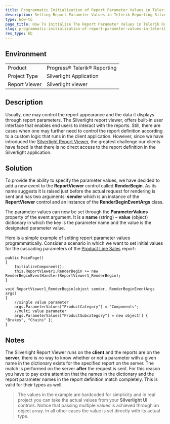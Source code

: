```yaml
---
title: Programmatic Initialization of Report Parameter Values in Telerik Reporting Silverlight Viewer 
description: Setting Report Parameter Values in Telerik Reporting Silverlight Viewer By Code.
type: how-to
page_title: How To Initialize The Report Parameter Values in Telerik Reporting Silverlight Viewer Through Code
slug: programmatic-initialization-of-report-parameter-values-in-telerik-reporting-silverlight-viewer
res_type: kb
---
```


## Environment
<table>
	<tr>
		<td>Product</td>
		<td>Progress® Telerik® Reporting</td>
	</tr>
	<tr>
		<td>Project Type</td>
		<td>Silverlight Application</td>
	</tr>
	<tr>
		<td>Report Viewer</td>
		<td>Silverlight viewer</td>
	</tr>
</table>

## Description

Usually, one may control the report appearance and the data it displays through report parameters. The Silverlight report viewer, offers built-in user interface that enables end users to interact with the reports. Still, there are cases when one may further need to control the report definition according to a custom logic that runs in the client application. However, since we have introduced the [Silverlight Report Viewer](../silverlight-report-viewer-embedding-the-silverlight-viewer), the greatest challenge our clients have faced is that there is no direct access to the report definition in the Silverlight application.

## Solution

To provide the ability to specify the parameter values, we have decided to add a new event to the **ReportViewer** control called **RenderBegin**. As its name suggests it is raised just before the actual request for rendering is sent and has two arguments: **sender** which is an instance of the **ReportViewer** control and an instance of the **RenderBeginEventArgs** class.

The parameter values can now be set through the **ParameterValues** property of the event argument. It is a **name** (string) – **value** (object) dictionary in which the key is the parameter name and the value is the designated parameter value.

Here is a simple example of setting report parameter values programmatically. Consider a scenario in which we want to set initial values for the cascading parameters of the [Product Line Sales](https://demos.telerik.com/reporting/product-line-sales) report:

````CSharp
public MainPage()
{
	InitializeComponent();
	this.ReportViewer1.RenderBegin += new RenderBeginEventHandler(ReportViewer1_RenderBegin);
}

void ReportViewer1_RenderBegin(object sender, RenderBeginEventArgs args)
{
	//single value parameter
	args.ParameterValues["ProductCategory"] = "Components";
	//multi value parameter
	args.ParameterValues["ProductSubcategory"] = new object[] { "Brakes", "Chains" };
}
````

## Notes

The Silverlight Report Viewer runs on the **client** and the reports are on the **server**, there is no way to know whether or not a parameter with a given name in the dictionary exists for the specified report on the server. The match is performed on the server **after** the request is sent. For this reason you have to pay extra attention that the names in the dictionary and the report parameter names in the report definition match completely. This is valid for their types as well.

> The values in the example are hardcoded for simplicity and in real project you can take the actual values from your **Silverlight UI** controls. Notice that passing multiple values is achieved through an object array. In all other cases the value is set directly with its actual type.
